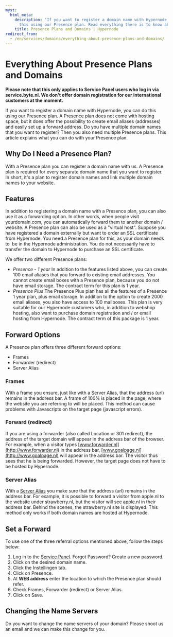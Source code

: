 ```yaml
---
myst:
  html_meta:
    description: 'If you want to register a domain name with Hypernode, you can do
      this using our Presence plan. Read everything there is to know about it here. '
    title: Presence Plans and Domains | Hypernode
redirect_from:
  - /en/services/domains/everything-about-presence-plans-and-domains/
---
```


<!-- source: https://support.hypernode.com/en/services/domains/everything-about-presence-plans-and-domains/ -->

# Everything About Presence Plans and Domains

**Please note that this only applies to Service Panel users who log in via service.byte.nl. We don't offer domain registration for our international customers at the moment.**

If you want to register a domain name with Hypernode, you can do this using our Presence plan. A Presence plan does not come with hosting space, but it does offer the possibility to create email aliases (addresses) and easily set up a forward address. Do you have multiple domain names that you want to register? Then you also need multiple Presence plans. This article explains what you can do with your Presence plan.

## Why Do I Need a Presence Plan?

With a Presence plan you can register a domain name with us. A Presence plan is required for every separate domain name that you want to register. In short, it's a plan to register domain names and link multiple domain names to your website.

## Features

In addition to registering a domain name with a Presence plan, you can also use it as a forwarding option. In other words, when people visit yourdomain.com, you can automatically forward them to another domain / website. A Presence plan can also be used as a "virtual host". Suppose you have registered a domain externally but want to order an SSL certificate from Hypernode. You need a Presence plan for this, as your domain needs to  be in the Hypernode administration. You do not necessarily have to transfer the domain to Hypernode to purchase an SSL certificate.

We offer two different Presence plans:

- *Presence - 1 year*
  In addition to the features listed above, you can create 100 email aliases that you forward to existing email addresses. You cannot create email boxes with a Presence plan, because you do not have email storage. The contract term for this plan is 1 year.
- *Presence Plus*
  The Presence Plus plan has all the features of a Presence 1 year plan, plus email storage. In addition to the option to create 2000 email aliases, you also have access to 100 mailboxes. This plan is very suitable for our Hypernode customers who, in addition to webshop hosting, also want to purchase domain registration and / or email hosting from Hypernode. The contract term of this package is 1 year.

## Forward Options

A Presence plan offers three different forward options:

- Frames
- Forwarder (redirect)
- Server Alias

### Frames

With a frame you ensure, just like with a Server Alias, that the address (url) remains in the address bar. A frame of 100% is placed in the page, where the website you are referring to will be placed. This method can cause problems with Javascripts on the target page (javascript errors).

### Forward (redirect)

If you are using a forwarder (also called Location or 301 redirect), the address of the target domain will appear in the address bar of the browser. For example, when a visitor types [www.forwarder.nl](http://www.forwarder.nl) in the address bar, [www.goalpage.nl](http://www.goalpage.nl) will appear in the address bar. The visitor thus sees that he is being forwarded. However, the target page does not have to be hosted by Hypernode.

### Server Alias

With a [Server Alias](https://www.byte.nl/kennisbank/doorverwijzen/server-alias) you make sure that the address (url) remains in the address bar. For example, it is possible to forward a visitor from apple.nl to the website under strawberry.nl, but the visitor will see apple.nl in their address bar. Behind the scenes, the strawberry.nl site is displayed. This method only works if both domain names are hosted at Hypernode.

## Set a Forward

To use one of the three referral options mentioned above, follow the steps below:

1. Log in to the [Service Panel](https://service.byte.nl/). Forgot Password? Create a new password.
1. Click on the desired domain name.
1. Click the Instellingen tab.
1. Click on Presence.
1. At **WEB address** enter the location to which the Presence plan should refer.
1. Check Frames, Forwarder (redirect) or Server Alias.
1. Click on Save.

## Changing the Name Servers

Do you want to change the name servers of your domain? Please shoot us an email and we can make this change for you.

